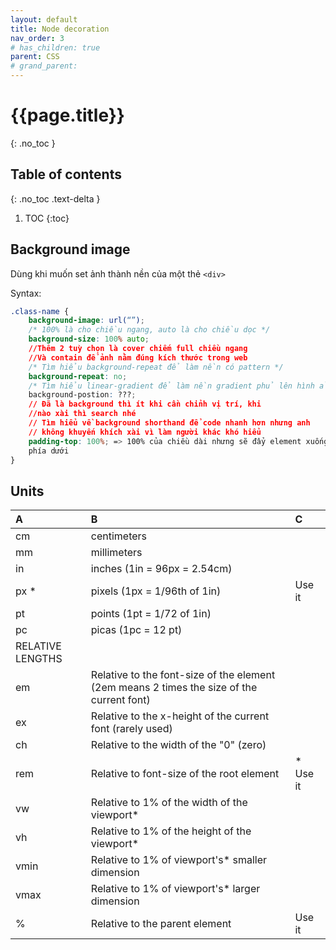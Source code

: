 ```yaml
---
layout: default
title: Node decoration
nav_order: 3
# has_children: true
parent: CSS
# grand_parent:
---
```


<!-- markdownlint-disable MD022 MD025-->
# {{page.title}}
{: .no_toc }

## Table of contents
{: .no_toc .text-delta }

1. TOC
{:toc}
<!-- markdownlint-enable MD025-->

## Background image

Dùng khi muốn set ảnh thành nền của một thẻ `<div>`

Syntax:

```css
.class-name {
    background-image: url(“”);
    /* 100% là cho chiều ngang, auto là cho chiều dọc */
    background-size: 100% auto; 
    //Thêm 2 tuỳ chọn là cover chiếm full chiều ngang
    //Và contain để ảnh nằm đúng kích thước trong web
    /* Tìm hiểu background-repeat để làm nền có pattern */
    background-repeat: no;
    /* Tìm hiểu linear-gradient để làm nền gradient phủ lên hình ảnh*/
    background-postion: ???;
    // Đã là background thì ít khi cần chỉnh vị trí, khi 
    //nào xài thì search nhé
    // Tìm hiểu về background shorthand để code nhanh hơn nhưng anh
    // không khuyến khích xài vì làm người khác khó hiểu
    padding-top: 100%; => 100% của chiều dài nhưng sẽ đẩy element xuống
    phía dưới
}
```

## Units

| A                | B                                                                                         | C        |
| :--------------- | :---------------------------------------------------------------------------------------- | :------- |
| cm               | centimeters                                                                               |          |
| mm               | millimeters                                                                               |          |
| in               | inches (1in = 96px = 2.54cm)                                                              |          |
| px *             | pixels (1px = 1/96th of 1in)                                                              | Use it   |
| pt               | points (1pt = 1/72 of 1in)                                                                |          |
| pc               | picas (1pc = 12 pt)                                                                       |          |
| RELATIVE LENGTHS |                                                                                           |          |
| em               | Relative to the font-size of the element (2em means 2 times the size of the current font) |          |
| ex               | Relative to the x-height of the current font (rarely used)                                |          |
| ch               | Relative to the width of the "0" (zero)                                                   |          |
| rem              | Relative to font-size of the root element                                                 | * Use it |
| vw               | Relative to 1% of the width of the viewport*                                              |          |
| vh               | Relative to 1% of the height of the viewport*                                             |          |
| vmin             | Relative to 1% of viewport's* smaller dimension                                           |          |
| vmax             | Relative to 1% of viewport's* larger dimension                                            |          |
| %                | Relative to the parent element                                                            | Use it   |

